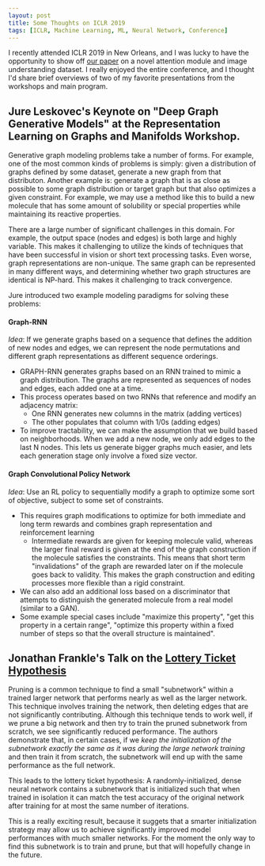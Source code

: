 ```yaml
---
layout: post
title: Some Thoughts on ICLR 2019
tags: [ICLR, Machine Learning, ML, Neural Network, Conference]
---
```

<script> 
  (function(i,s,o,g,r,a,m){i['GoogleAnalyticsObject']=r;i[r]=i[r]||function(){
  (i[r].q=i[r].q||[]).push(arguments)},i[r].l=1*new Date();a=s.createElement(o),
  m=s.getElementsByTagName(o)[0];a.async=1;a.src=g;m.parentNode.insertBefore(a,m)
  })(window,document,'script','https://www.google-analytics.com/analytics.js','ga');

  ga('create', 'UA-82391879-1', 'auto');
  ga('send', 'pageview');

</script>

I recently attended ICLR 2019 in New Orleans, and I was lucky to have the opportunity to show off [our paper](https://openreview.net/forum?id=BJgLg3R9KQ) on a novel attention module and image understanding dataset. I really enjoyed the entire conference, and I thought I'd share brief overviews of two of my favorite presentations from the workshops and main program.


## Jure Leskovec's Keynote on "Deep Graph Generative Models" at the Representation Learning on Graphs and Manifolds Workshop.

Generative graph modeling problems take a number of forms. For example, one of the most common kinds of problems is simply: given a distribution of graphs defined by some dataset, generate a new graph from that distributon. Another example is: generate a graph that is as close as possible to some graph distribution or target graph but that also optimizes a given constraint. For example, we may use a method like this to build a new molecule that has some amount of solubility or special properties while maintaining its reactive properties.

There are a large number of significant challenges in this domain. For example, the output space (nodes and edges) is both large and highly variable. This makes it challenging to utilize the kinds of techniques that have been successful in vision or short text processing tasks. Even worse, graph representations are non-unique. The same graph can be represented in many different ways, and determining whether two graph structures are identical is NP-hard. This makes it challenging to track convergence.


Jure introduced two example modeling paradigms for solving these problems:

#### Graph-RNN
*Idea*: If we generate graphs based on a sequence that defines the addition of new nodes and edges, we can represent the node permutations and different graph representations as different sequence orderings. 
* GRAPH-RNN generates graphs based on an RNN trained to mimic a graph distribution. The graphs are represented as sequences of nodes and edges, each added one at a time.
* This process operates based on two RNNs that reference and modify an adjacency matrix:
  - One RNN generates new columns in the matrix (adding vertices)
  - The other populates that column with 1/0s (adding edges)
* To improve tractability, we can make the assumption that we build based on neighborhoods. When we add a new node, we only add edges to the last N nodes. This lets us generate bigger graphs much easier, and lets each generation stage only involve a fixed size vector.



#### Graph Convolutional Policy Network
*Idea*: Use an RL policy to sequentially modify a graph to optimize some sort of objective, subject to some set of constraints.

* This requires graph modifications to optimize for both immediate and long term rewards and combines graph representation and reinforcement learning
  * Intermediate rewards are given for keeping molecule valid, whereas the larger final reward is given at the end of the graph construction if the molecule satisfies the constraints. This means that short term "invalidations" of the graph are rewarded later on if the molecule goes back to validity. This makes the graph construction and editing processes more flexible than a rigid constraint.
* We can also add an additional loss based on a discriminator that attempts to distinguish the generated molecule from a real model (similar to a GAN).
* Some example special cases include "maximize this property", "get this property in a certain range", "optimize this property within a fixed number of steps so that the overall structure is maintained".


## Jonathan Frankle's Talk on the [Lottery Ticket Hypothesis](https://arxiv.org/abs/1803.03635)

Pruning is a common technique to find a small "subnetwork" within a trained larger network that performs nearly as well as the larger network. This technique involves training the network, then deleting edges that are not significantly contributing. Although this technique tends to work well, if we prune a big network and then try to train the pruned subnetwork from scratch, we see significantly reduced performance. The authors demonstrate that, in certain cases, if we *keep the initialization of the subnetwork exactly the same as it was during the large network training* and then train it from scratch, the subnetwork will end up with the same performance as the full network.

This leads to the lottery ticket hypothesis: A randomly-initialized, dense neural network contains a subnetwork that is initialized such that when trained in isolation it can match the test accuracy of the original network after training for at most the same number of iterations.

This is a really exciting result, because it suggets that a smarter initialization strategy may allow us to achieve significantly improved model performances with much smaller networks. For the moment the only way to find this subnetwork is to train and prune, but that will hopefully change in the future.
